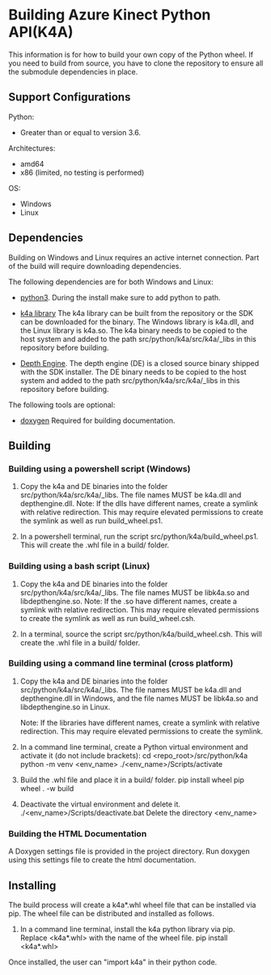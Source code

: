 # Building Azure Kinect Python API(K4A)

This information is for how to build your own copy of the Python wheel. 
If you need to build from source, you have to clone the repository to ensure all the submodule dependencies in place.

## Support Configurations

Python:
* Greater than or equal to version 3.6.

Architectures: 
* amd64
* x86 (limited, no testing is performed)

OS:
* Windows
* Linux

## Dependencies

Building on Windows and Linux requires an active internet connection. Part of the
build will require downloading dependencies.

The following dependencies are for both Windows and Linux:

* [python3](https://www.python.org/getit/). During the install make sure to add
  python to path.
  
* [k4a library](../../../../docs/building.md)
  The k4a library can be built from the repository or the SDK can be downloaded
  for the binary. The Windows library is k4a.dll, and the Linux library is k4a.so.
  The k4a binary needs to be copied to the host system and added 
  to the path src/python/k4a/src/k4a/_libs in this repository before building.

* [Depth Engine](../../../../docs/depthengine.md). 
  The depth engine (DE) is a closed source binary shipped with the
  SDK installer. The DE binary needs to be copied to the host system and added 
  to the path src/python/k4a/src/k4a/_libs in this repository before building.

The following tools are optional:

* [doxygen](https://github.com/doxygen/doxygen)
  Required for building documentation.


## Building

### Building using a powershell script (Windows)

1. Copy the k4a and DE binaries into the folder src/python/k4a/src/k4a/_libs.
   The file names MUST be k4a.dll and depthengine.dll. 
   Note: If the dlls have different names, create a symlink with relative redirection. This may
         require elevated permissions to create the symlink as well as run build_wheel.ps1.

2. In a powershell terminal, run the script src/python/k4a/build_wheel.ps1.
   This will create the .whl file in a build/ folder.

### Building using a bash script (Linux)

1. Copy the k4a and DE binaries into the folder src/python/k4a/src/k4a/_libs.
   The file names MUST be libk4a.so and libdepthengine.so.
   Note: If the .so have different names, create a symlink with relative redirection. This may
         require elevated permissions to create the symlink as well as run build_wheel.csh.

2. In a terminal, source the script src/python/k4a/build_wheel.csh.
   This will create the .whl file in a build/ folder.
   
### Building using a command line terminal (cross platform)

1. Copy the k4a and DE binaries into the folder src/python/k4a/src/k4a/_libs.
   The file names MUST be k4a.dll and depthengine.dll in Windows, and
   the file names MUST be libk4a.so and libdepthengine.so in Linux.
   
   Note: If the libraries have different names, create a symlink with relative redirection. This may
         require elevated permissions to create the symlink.

2. In a command line terminal, create a Python virtual environment and activate it (do not include brackets):
      cd <repo_root>/src/python/k4a
      python -m venv <env_name>
      ./<env_name>/Scripts/activate
      
3. Build the .whl file and place it in a build/ folder.
      pip install wheel
      pip wheel . -w build

4. Deactivate the virtual environment and delete it.
      ./<env_name>/Scripts/deactivate.bat
      Delete the directory <env_name>
      
### Building the HTML Documentation

A Doxygen settings file is provided in the project directory. Run doxygen using this
settings file to create the html documentation.
      
## Installing

The build process will create a k4a*.whl wheel file that can be installed via pip.
The wheel file can be distributed and installed as follows.

1. In a command line terminal, install the k4a python library via pip.
   Replace <k4a*.whl> with the name of the wheel file.
      pip install <k4a*.whl>
      
Once installed, the user can "import k4a" in their python code.